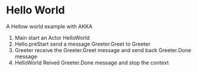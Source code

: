 # Hello World

A Hellow world example with AKKA

1. Main start an Actor HelloWorld
1. Hello.preStart send a message Greeter.Greet to Greeter
1. Greeter receive the Greeter.Greet message and send back Greeter.Done message
1. HelloWorld Reived Greeter.Done message and stop the context
